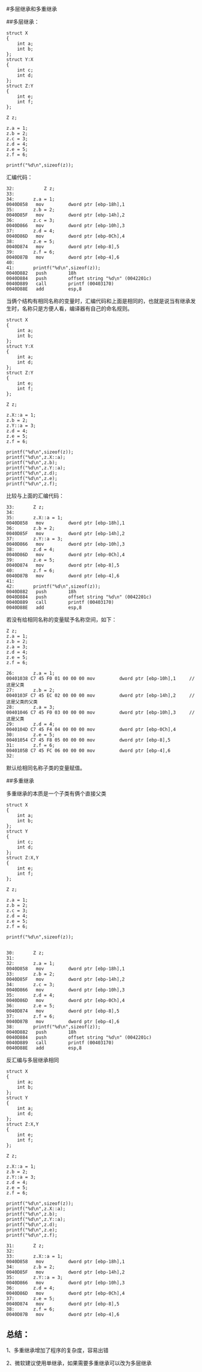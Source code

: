 #多层继承和多重继承


##多层继承：		
		
	struct X		
	{		
		int a;	
		int b;	
	};		
	struct Y:X		
	{		
		int c;	
		int d;	
	};		
	struct Z:Y		
	{		
		int e;	
		int f;	
	};		
					
	Z z;		
			
	z.a = 1;		
	z.b = 2;		
	z.c = 3;		
	z.d = 4;		
	z.e = 5;		
	z.f = 6;		
			
	printf("%d\n",sizeof(z));		
		
汇编代码：				
			
	32:           Z z;				
	33:				
	34:       z.a = 1;				
	0040D858   mov         dword ptr [ebp-18h],1				
	35:       z.b = 2;				
	0040D85F   mov         dword ptr [ebp-14h],2				
	36:       z.c = 3;				
	0040D866   mov         dword ptr [ebp-10h],3				
	37:       z.d = 4;				
	0040D86D   mov         dword ptr [ebp-0Ch],4				
	38:       z.e = 5;				
	0040D874   mov         dword ptr [ebp-8],5				
	39:       z.f = 6;				
	0040D87B   mov         dword ptr [ebp-4],6				
	40:				
	41:       printf("%d\n",sizeof(z));				
	0040D882   push        18h				
	0040D884   push        offset string "%d\n" (0042201c)				
	0040D889   call        printf (00403170)				
	0040D88E   add         esp,8				

当俩个结构有相同名称的变量时，汇编代码和上面是相同的，也就是说当有继承发生时，名称只是方便人看，编译器有自己的命名规则。


	struct X		
	{		
		int a;	
		int b;	
	};		
	struct Y:X		
	{		
		int a;	
		int d;	
	};		
	struct Z:Y		
	{		
		int e;	
		int f;	
	};		
							
	Z z;		
			
	z.X::a = 1;		
	z.b = 2;		
	z.Y::a = 3;		
	z.d = 4;		
	z.e = 5;		
	z.f = 6;		
			
	printf("%d\n",sizeof(z));		
	printf("%d\n",z.X::a);		
	printf("%d\n",z.b);		
	printf("%d\n",z.Y::a);		
	printf("%d\n",z.d);		
	printf("%d\n",z.e);		
	printf("%d\n",z.f);		

比较与上面的汇编代码：

	33:       Z z;						
	34:						
	35:       z.X::a = 1;						
	0040D858   mov         dword ptr [ebp-18h],1						
	36:       z.b = 2;						
	0040D85F   mov         dword ptr [ebp-14h],2						
	37:       z.Y::a = 3;						
	0040D866   mov         dword ptr [ebp-10h],3						
	38:       z.d = 4;						
	0040D86D   mov         dword ptr [ebp-0Ch],4						
	39:       z.e = 5;						
	0040D874   mov         dword ptr [ebp-8],5						
	40:       z.f = 6;						
	0040D87B   mov         dword ptr [ebp-4],6						
	41:						
	42:       printf("%d\n",sizeof(z));						
	0040D882   push        18h						
	0040D884   push        offset string "%d\n" (0042201c)						
	0040D889   call        printf (00403170)						
	0040D88E   add         esp,8						


若没有给相同名称的变量赋予名称空间，如下：

	Z z;
	z.a = 1;	
	z.b = 2;	
	z.a = 3;	
	z.d = 4;	
	z.e = 5;	
	z.f = 6;

	26:       z.a = 1;
	00401038 C7 45 F0 01 00 00 00 mov         dword ptr [ebp-10h],1		//这是父类
	27:       z.b = 2;
	0040103F C7 45 EC 02 00 00 00 mov         dword ptr [ebp-14h],2		//这是父类的父类
	28:       z.a = 3;
	00401046 C7 45 F0 03 00 00 00 mov         dword ptr [ebp-10h],3		//这是父类
	29:       z.d = 4;
	0040104D C7 45 F4 04 00 00 00 mov         dword ptr [ebp-0Ch],4
	30:       z.e = 5;
	00401054 C7 45 F8 05 00 00 00 mov         dword ptr [ebp-8],5
	31:       z.f = 6;
	0040105B C7 45 FC 06 00 00 00 mov         dword ptr [ebp-4],6
	32:

默认给相同名称子类的变量赋值。

##多重继承

多重继承的本质是一个子类有俩个直接父类

	struct X		
	{		
		int a;	
		int b;	
	};		
	struct Y		
	{		
		int c;	
		int d;	
	};		
	struct Z:X,Y		
	{		
		int e;	
		int f;	
	};		
						
	Z z;		
			
	z.a = 1;		
	z.b = 2;		
	z.c = 3;		
	z.d = 4;		
	z.e = 5;		
	z.f = 6;		
			
	printf("%d\n",sizeof(z));		


	30:       Z z;						
	31:						
	32:       z.a = 1;						
	0040D858   mov         dword ptr [ebp-18h],1						
	33:       z.b = 2;						
	0040D85F   mov         dword ptr [ebp-14h],2						
	34:       z.c = 3;						
	0040D866   mov         dword ptr [ebp-10h],3						
	35:       z.d = 4;						
	0040D86D   mov         dword ptr [ebp-0Ch],4						
	36:       z.e = 5;						
	0040D874   mov         dword ptr [ebp-8],5						
	37:       z.f = 6;						
	0040D87B   mov         dword ptr [ebp-4],6						
	38:       printf("%d\n",sizeof(z));						
	0040D882   push        18h						
	0040D884   push        offset string "%d\n" (0042201c)						
	0040D889   call        printf (00403170)						
	0040D88E   add         esp,8						

反汇编与多层继承相同

	struct X		
	{		
		int a;	
		int b;	
	};		
	struct Y		
	{		
		int a;	
		int d;	
	};		
	struct Z:X,Y		
	{		
		int e;	
		int f;	
	};		
					
	Z z;		
			
	z.X::a = 1;		
	z.b = 2;		
	z.Y::a = 3;		
	z.d = 4;		
	z.e = 5;		
	z.f = 6;		
			
	printf("%d\n",sizeof(z));		
	printf("%d\n",z.X::a);		
	printf("%d\n",z.b);		
	printf("%d\n",z.Y::a);		
	printf("%d\n",z.d);		
	printf("%d\n",z.e);		
	printf("%d\n",z.f);	

	31:       Z z;					
	32:					
	33:       z.X::a = 1;					
	0040D858   mov         dword ptr [ebp-18h],1					
	34:       z.b = 2;					
	0040D85F   mov         dword ptr [ebp-14h],2					
	35:       z.Y::a = 3;					
	0040D866   mov         dword ptr [ebp-10h],3					
	36:       z.d = 4;					
	0040D86D   mov         dword ptr [ebp-0Ch],4					
	37:       z.e = 5;					
	0040D874   mov         dword ptr [ebp-8],5					
	38:       z.f = 6;					
	0040D87B   mov         dword ptr [ebp-4],6					
		
总结：						
---						
1、多重继承增加了程序的复杂度，容易出错						
						
2、微软建议使用单继承，如果需要多重继承可以改为多层继承						
